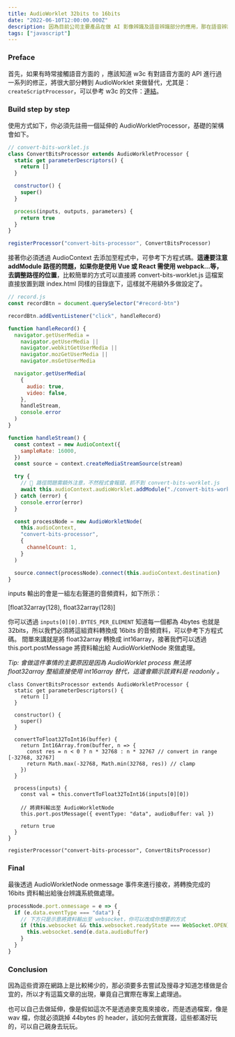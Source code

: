 ```yaml
---
title: AudioWorklet 32bits to 16bits
date: "2022-06-10T12:00:00.000Z"
description: 因為目前公司主要產品在做 AI 影像辨識及語音辨識部分的應用，那在語音辨識這塊，需要透過使用者操作網站透過麥克風及時將資料的 Sample rate 轉換成 16000 16bits 或 8000 8bits 的音頻資料，並將其提供給公司的語音辨識系統，這篇文章就來講解如何透過 AudioWorklet 將音頻資料轉換成 16bits 的音頻資料。
tags: ["javascript"]
---
```


### Preface

首先，如果有時常接觸語音方面的 ，應該知道 w3c 有對語音方面的 API 進行過一系列的修正，將很大部分轉到 AudioWorklet 來做替代，尤其是：`createScriptProcessor`，可以參考 w3c 的文件：[連結](https://developer.mozilla.org/en-US/docs/Web/API/BaseAudioContext/createScriptProcessor)。

### Build step by step

使用方式如下，你必須先註冊一個延伸的 AudioWorkletProcessor，基礎的架構會如下。

```javascript
// convert-bits-worklet.js
class ConvertBitsProcessor extends AudioWorkletProcessor {
  static get parameterDescriptors() {
    return []
  }

  constructor() {
    super()
  }

  process(inputs, outputs, parameters) {
    return true
  }
}

registerProcessor("convert-bits-processor", ConvertBitsProcessor)
```

接著你必須透過 AudioContext 去添加至程式中，可參考下方程式碼。**這邊要注意 addModule 路徑的問題，如果你是使用 Vue 或 React 需使用 webpack...等，去調整路徑的位置**，比較簡單的方式可以直接將 convert-bits-worklet.js 這檔案直接放置到跟 index.html 同樣的目錄底下，這樣就不用額外多做設定了。

```javascript
// record.js
const recordBtn = document.querySelector("#record-btn")

recordBtn.addEventListener("click", handleRecord)

function handleRecord() {
  navigator.getUserMedia =
    navigator.getUserMedia ||
    navigator.webkitGetUserMedia ||
    navigator.mozGetUserMedia ||
    navigator.msGetUserMedia

  navigator.getUserMedia(
    {
      audio: true,
      video: false,
    },
    handleStream,
    console.error
  )
}

function handleStream() {
  const context = new AudioContext({
    sampleRate: 16000,
  })
  const source = context.createMediaStreamSource(stream)

  try {
    // 🚀 路徑問題需額外注意，不然程式會報錯，抓不到 convert-bits-worklet.js
    await this.audioContext.audioWorklet.addModule("./convert-bits-worklet.js")
  } catch (error) {
    console.error(error)
  }

  const processNode = new AudioWorkletNode(
    this.audioContext,
    "convert-bits-processor",
    {
      channelCount: 1,
    }
  )

  source.connect(processNode).connect(this.audioContext.destination)
}
```

inputs 輸出的會是一組左右聲道的音頻資料，如下所示：

[float32array(128), float32array(128)]

你可以透過 `inputs[0][0].BYTES_PER_ELEMENT` 知道每一個都為 4bytes 也就是 32bits，所以我們必須將這組資料轉換成 16bits 的音頻資料，可以參考下方程式碼。
間單來講就是將 float32array 轉換成 int16array，接著我們可以透過 this.port.postMessage 將資料輸出給 AudioWorkletNode 來做處理。

_Tip: 會做這件事情的主要原因是因為 AudioWorklet process 無法將 float32array 整組直接使用 int16array 替代，這邊會顯示該資料是 readonly 。_

```javascript{10-15,18,20-21}
class ConvertBitsProcessor extends AudioWorkletProcessor {
  static get parameterDescriptors() {
    return []
  }

  constructor() {
    super()
  }

  convertToFloat32ToInt16(buffer) {
    return Int16Array.from(buffer, n => {
      const res = n < 0 ? n * 32768 : n * 32767 // convert in range [-32768, 32767]
      return Math.max(-32768, Math.min(32768, res)) // clamp
    })
  }

  process(inputs) {
    const val = this.convertToFloat32ToInt16(inputs[0][0])

    // 將資料輸出至 AudioWorkletNode
    this.port.postMessage({ eventType: "data", audioBuffer: val })

    return true
  }
}

registerProcessor("convert-bits-processor", ConvertBitsProcessor)
```

### Final

最後透過 AudioWorkletNode onmessage 事件來進行接收，將轉換完成的 16bits 資料輸出給後台辨識系統做處理。

```javascript
processNode.port.onmessage = e => {
  if (e.data.eventType === "data") {
    // 下方只是示意將資料輸出至 websocket，你可以改成你想要的方式
    if (this.websocket && this.websocket.readyState === WebSocket.OPEN) {
      this.websocket.send(e.data.audioBuffer)
    }
  }
}
```

### Conclusion

因為這些資源在網路上是比較稀少的，那必須要多去嘗試及搜尋才知道怎樣做是合宜的，所以才有這篇文章的出現，畢竟自己實際在專案上處理過。

也可以自己去做延伸，像是假如這次不是透過麥克風來接收，而是透過檔案，像是 wav 檔，你就必須跳掉 44bytes 的 header，該如何去做實踐，這些都滿好玩的，可以自己親身去玩玩。
